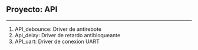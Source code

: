 ## Proyecto: API
***
1. API_debounce: Driver de antirebote
2. Api_delay: Driver de retardo antibloqueante
3. API_uart: Driver de conexion UART